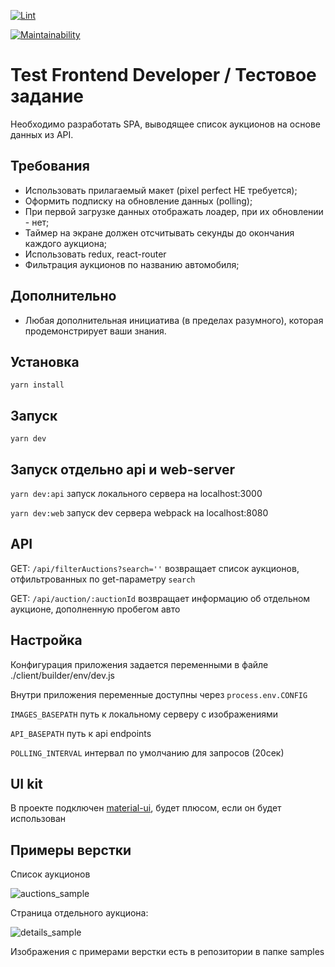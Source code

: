 
[![Lint](https://github.com/CarTechRu/TestJuniorFrontDeveloper/workflows/lint/badge.svg)](https://github.com/CarTechRu/TestJuniorFrontDeveloper/actions)

[![Maintainability](https://api.codeclimate.com/v1/badges/60be8bcaaa72c7608261/maintainability)](https://codeclimate.com/github/CarTechRu/TestJuniorFrontDeveloper/maintainability)

# Test Frontend Developer / Тестовое задание

Необходимо разработать SPA, выводящее список аукционов на основе данных из API.

## Требования 

- Использовать прилагаемый макет (pixel perfect НЕ требуется);
- Оформить подписку на обновление данных (polling);
- При первой загрузке данных отображать лоадер, при их обновлении - нет;
- Таймер на экране должен отсчитывать секунды до окончания каждого аукциона;
- Использовать redux, react-router
- Фильтрация аукционов по названию автомобиля;

## Дополнительно

- Любая дополнительная инициатива (в пределах разумного), которая продемонстрирует ваши знания.

## Установка

`yarn install`

## Запуск

`yarn dev`

## Запуск отдельно api и web-server

`yarn dev:api` запуск локального сервера на localhost:3000

`yarn dev:web` запуск dev сервера webpack на localhost:8080

## API

GET: `/api/filterAuctions?search=''` возвращает список аукционов, отфильтрованных по get-параметру `search`

GET: `/api/auction/:auctionId` возвращает информацию об отдельном аукционе, дополненную пробегом авто

## Настройка

Конфигурация приложения задается переменными в файле ./client/builder/env/dev.js

Внутри приложения переменные доступны через `process.env.CONFIG`

`IMAGES_BASEPATH` путь к локальному серверу с изображениями

`API_BASEPATH` путь к api endpoints

`POLLING_INTERVAL` интервал по умолчанию для запросов (20сек)

## UI kit

В проекте подключен [material-ui](https://mui.com/), будет плюсом, если он будет использован

## Примеры верстки

Список аукционов

![auctions_sample](https://user-images.githubusercontent.com/68642210/153865143-adf5a83a-dc48-4350-afd9-58f6f31fa074.jpg)

 Страница отдельного аукциона:

![details_sample](https://user-images.githubusercontent.com/68642210/153865147-692885a0-e215-4fc8-80bc-b85491925280.jpg)

Изображения с примерами верстки есть в репозитории в папке samples
